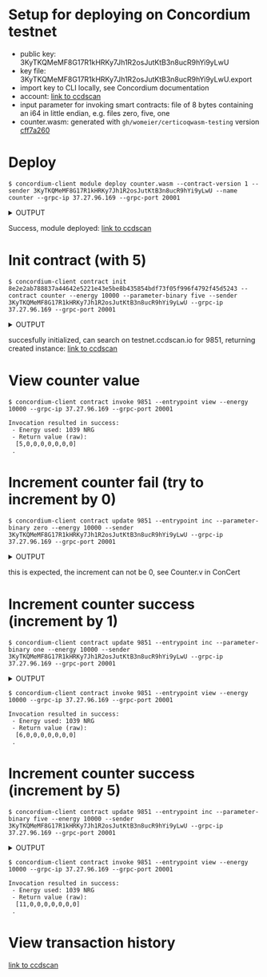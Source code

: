 # Setup for deploying on Concordium testnet
- public key: 3KyTKQMeMF8G17R1kHRKy7Jh1R2osJutKtB3n8ucR9hYi9yLwU
- key file: 3KyTKQMeMF8G17R1kHRKy7Jh1R2osJutKtB3n8ucR9hYi9yLwU.export
- import key to CLI locally, see Concordium documentation
- account: [link to ccdscan](https://testnet.ccdscan.io/?dcount=2&dentity=account&daddress=3KyTKQMeMF8G17R1kHRKy7Jh1R2osJutKtB3n8ucR9hYi9yLwU)
- input parameter for invoking smart contracts: file of 8 bytes containing an i64 in little endian, e.g. files zero, five, one
- counter.wasm: generated with `gh/womeier/certicoqwasm-testing` version [cff7a260](https://github.com/womeier/certicoqwasm-testing/commit/cff7a260e63eb1e51eaba0fe8795207dd47d17d7)

# Deploy
```
$ concordium-client module deploy counter.wasm --contract-version 1 --sender 3KyTKQMeMF8G17R1kHRKy7Jh1R2osJutKtB3n8ucR9hYi9yLwU --name counter --grpc-ip 37.27.96.169 --grpc-port 20001
```
<details><summary>OUTPUT</summary>
<p>
         
```
Warning: The module does not have embedded build information.
         It will likely not be possible to match this module to source code.
Proceed [yN]: y
y
Using default energy amount of 40775 NRG.
Deploy the module 'counter.wasm' and name it 'counter'.
Allowing up to 40775 NRG to be spent as transaction fee.
Confirm [yN]: y
y
Deploying module...
Enter password for credential with index 0 and signing key with index 0:
 Will send signed transaction to node.
Transaction '09e94691625d8230df19f05e991bc7b2b51a6a1432d430bd5283740a9faef8fc' sent to the node.
Waiting for the transaction to be committed and finalized.
You may skip this step by interrupting the command using Ctrl-C (pass flag '--no-wait' to do this by default).
The transaction will still get processed and may be queried using
  'concordium-client transaction status 09e94691625d8230df19f05e991bc7b2b51a6a1432d430bd5283740a9faef8fc'.
[21:07:26] Waiting for the transaction to be committed......
Transaction is finalized into block 4dc53f9629bf8d4a3b72146ab321172ca2246bd542494a4117ca064b09dd3ebb with status "success" and cost 2.753726 CCD (40774 NRG).
[21:07:33] Transaction finalized.
Module successfully deployed with reference: '8e2e2ab788837a44642e5221e43e5be8b435854bdf73f05f996f4792f45d5243'.
Module reference 8e2e2ab788837a44642e5221e43e5be8b435854bdf73f05f996f4792f45d5243 was successfully named 'counter'.
```

</p>
</details>

Success, module deployed: [link to ccdscan](https://testnet.ccdscan.io/?dcount=1&dentity=module&dmoduleReference=8e2e2ab788837a44642e5221e43e5be8b435854bdf73f05f996f4792f45d5243)

# Init contract (with 5)
```
$ concordium-client contract init 8e2e2ab788837a44642e5221e43e5be8b435854bdf73f05f996f4792f45d5243 --contract counter --energy 10000 --parameter-binary five --sender 3KyTKQMeMF8G17R1kHRKy7Jh1R2osJutKtB3n8ucR9hYi9yLwU --grpc-ip 37.27.96.169 --grpc-port 20001
```
<details><summary>OUTPUT</summary>
<p>
         
```
Initialize contract 'counter' from module '8e2e2ab788837a44642e5221e43e5be8b435854bdf73f05f996f4792f45d5243' with binary parameters from 'five'. Sending 0.000000 CCD.
Allowing up to 10000 NRG to be spent as transaction fee.
Transaction expires on Thu,  8 Aug 2024 19:28:37 UTC.
Confirm [yN]: y
y
Enter password for credential with index 0 and signing key with index 0:
 Will send signed transaction to node.
Transaction 'ba2dc88483dc0c0d644490d6d868607475b0a0dc10540941e3d322e2f0f128ae' sent to the node.
Waiting for the transaction to be committed and finalized.
You may skip this step by interrupting the command using Ctrl-C (pass flag '--no-wait' to do this by default).
The transaction will still get processed and may be queried using
  'concordium-client transaction status ba2dc88483dc0c0d644490d6d868607475b0a0dc10540941e3d322e2f0f128ae'.
[21:18:41] Waiting for the transaction to be committed......
Transaction is finalized into block 58235870d113fe6f161bc0d2882287b662ae9dc38bef4dad917fa1dabb59a5e3 with status "success" and cost 0.110625 CCD (1638 NRG).
[21:18:47] Transaction finalized.
Contract successfully initialized with address: {"index":9851,"subindex":0}
```

</p>
</details>

succesfully initialized, can search on testnet.ccdscan.io for 9851,
returning created instance: [link to ccdscan](https://testnet.ccdscan.io/?dcount=1&dentity=contract&dcontractAddressIndex=9851&dcontractAddressSubIndex=0)

# View counter value
```
$ concordium-client contract invoke 9851 --entrypoint view --energy 10000 --grpc-ip 37.27.96.169 --grpc-port 20001
```
```
Invocation resulted in success:
 - Energy used: 1039 NRG
 - Return value (raw):
  [5,0,0,0,0,0,0,0]
 .
```

# Increment counter fail (try to increment by 0)
```
$ concordium-client contract update 9851 --entrypoint inc --parameter-binary zero --energy 10000 --sender 3KyTKQMeMF8G17R1kHRKy7Jh1R2osJutKtB3n8ucR9hYi9yLwU --grpc-ip 37.27.96.169 --grpc-port 20001
```
<details><summary>OUTPUT</summary>
<p>
         
```
Update contract 'counter' using the function 'inc' with binary parameters from 'zero'. Sending 0.000000 CCD.
Allowing up to 10000 NRG to be spent as transaction fee.
Transaction expires on Thu,  8 Aug 2024 19:45:04 UTC.
Confirm [yN]: y
y
Enter password for credential with index 0 and signing key with index 0:
 Will send signed transaction to node.
Transaction '5859dcf84e864f2137e70306c0e771071eb161a932d0b681be1c1c2cafbee340' sent to the node.
Waiting for the transaction to be committed and finalized.
You may skip this step by interrupting the command using Ctrl-C (pass flag '--no-wait' to do this by default).
The transaction will still get processed and may be queried using
  'concordium-client transaction status 5859dcf84e864f2137e70306c0e771071eb161a932d0b681be1c1c2cafbee340'.
[21:35:07] Waiting for the transaction to be committed......
Transaction is finalized into block 966c65ba3cf3d6dfb9e871047296ad7178daf713b3ce3e881a81220fa2535d26 with status "rejected" and cost 0.097698 CCD (1447 NRG).
Transaction rejected: runtime failure.
[21:35:13] Transaction finalized.
Error: Updating contract instance failed: Runtime failure.
```

</p>
</details>

this is expected, the increment can not be 0, see Counter.v in ConCert

# Increment counter success (increment by 1)
```
$ concordium-client contract update 9851 --entrypoint inc --parameter-binary one --energy 10000 --sender 3KyTKQMeMF8G17R1kHRKy7Jh1R2osJutKtB3n8ucR9hYi9yLwU --grpc-ip 37.27.96.169 --grpc-port 20001
```
<details><summary>OUTPUT</summary>
<p>
         
```
Update contract 'counter' using the function 'inc' with binary parameters from 'one'. Sending 0.000000 CCD.
Allowing up to 10000 NRG to be spent as transaction fee.
Transaction expires on Thu,  8 Aug 2024 19:46:39 UTC.
Confirm [yN]: y
y
Enter password for credential with index 0 and signing key with index 0:
 Will send signed transaction to node.
Transaction '9f762ef9d1456c753d9d4223027188b24138d5b460a245b47a1ff11dd8718025' sent to the node.
Waiting for the transaction to be committed and finalized.
You may skip this step by interrupting the command using Ctrl-C (pass flag '--no-wait' to do this by default).
The transaction will still get processed and may be queried using
  'concordium-client transaction status 9f762ef9d1456c753d9d4223027188b24138d5b460a245b47a1ff11dd8718025'.
[21:36:43] Waiting for the transaction to be committed......
Transaction is finalized into block 686adc8dbabb5b8d26f9df29fab889152ffa22fe8fb3c8e9090bb8b5e1f29c35 with status "success" and cost 0.101952 CCD (1510 NRG).
[21:36:49] Transaction finalized.
Successfully updated contract instance {"index":9851,"subindex":0} using the function 'inc'.
```

</p>
</details>

```
$ concordium-client contract invoke 9851 --entrypoint view --energy 10000 --grpc-ip 37.27.96.169 --grpc-port 20001
```
```
Invocation resulted in success:
 - Energy used: 1039 NRG
 - Return value (raw):
  [6,0,0,0,0,0,0,0]
 .
```

# Increment counter success (increment by 5)
```
$ concordium-client contract update 9851 --entrypoint inc --parameter-binary five --energy 10000 --sender 3KyTKQMeMF8G17R1kHRKy7Jh1R2osJutKtB3n8ucR9hYi9yLwU --grpc-ip 37.27.96.169 --grpc-port 20001
```
<details><summary>OUTPUT</summary>
<p>
         
```
Update contract 'counter' using the function 'inc' with binary parameters from 'five'. Sending 0.000000 CCD.
Allowing up to 10000 NRG to be spent as transaction fee.
Transaction expires on Thu,  8 Aug 2024 19:48:43 UTC.
Confirm [yN]: y
y
Enter password for credential with index 0 and signing key with index 0:
 Will send signed transaction to node.
Transaction '2d534764d5ac9e120be5c696de321dfb93abcc2664b88b9d7911a23b8a9bf279' sent to the node.
Waiting for the transaction to be committed and finalized.
You may skip this step by interrupting the command using Ctrl-C (pass flag '--no-wait' to do this by default).
The transaction will still get processed and may be queried using
  'concordium-client transaction status 2d534764d5ac9e120be5c696de321dfb93abcc2664b88b9d7911a23b8a9bf279'.
[21:38:47] Waiting for the transaction to be committed......
Transaction is finalized into block 78c3c0c60b075128f6cd6c16446c51caa55a5b215f08a0a4a6ffe840c85d278a with status "success" and cost 0.102087 CCD (1512 NRG).
[21:38:53] Transaction finalized.
Successfully updated contract instance {"index":9851,"subindex":0} using the function 'inc'.
```

</p>
</details>

```
$ concordium-client contract invoke 9851 --entrypoint view --energy 10000 --grpc-ip 37.27.96.169 --grpc-port 20001
```
```
Invocation resulted in success:
 - Energy used: 1039 NRG
 - Return value (raw):
  [11,0,0,0,0,0,0,0]
 .
```

# View transaction history
[link to ccdscan](https://testnet.ccdscan.io/?dcount=1&dentity=contract&dcontractAddressIndex=9851&dcontractAddressSubIndex=0)
